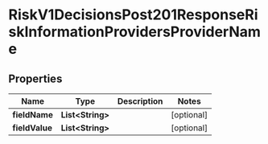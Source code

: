 
# RiskV1DecisionsPost201ResponseRiskInformationProvidersProviderName

## Properties
Name | Type | Description | Notes
------------ | ------------- | ------------- | -------------
**fieldName** | **List&lt;String&gt;** |  |  [optional]
**fieldValue** | **List&lt;String&gt;** |  |  [optional]



